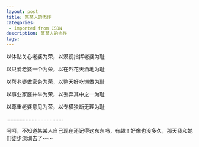 ```yaml
---
layout: post
title: 某某人的杰作
categories: 
 - imported from CSDN
description: 某某人的杰作
tags: 
---
```


以体贴关心老婆为荣，以漠视指挥老婆为耻

以只爱老婆一个为荣，以在外花天酒地为耻

以帮老婆做家务为荣，以整天好吃懒做为耻

以事业家庭并举为荣，以丢弃其中之一为耻

以尊重老婆意见为荣，以专横独断无理为耻

......................................


呵呵，不知道某某人自己现在还记得这东东吗，有趣！好像也没多久，那天我和她们徒步深圳去了~~~
